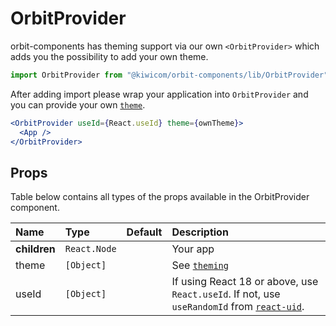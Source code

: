 # OrbitProvider

orbit-components has theming support via our own `<OrbitProvider>` which adds you the possibility to add your own theme.

```jsx
import OrbitProvider from "@kiwicom/orbit-components/lib/OrbitProvider";
```

After adding import please wrap your application into `OrbitProvider` and you can provide your own [`theme`](https://github.com/kiwicom/orbit/blob/master/.github/theming.md).

```jsx
<OrbitProvider useId={React.useId} theme={ownTheme}>
  <App />
</OrbitProvider>
```

## Props

Table below contains all types of the props available in the OrbitProvider component.

| Name         | Type         | Default | Description                                                                                                                           |
| :----------- | :----------- | :------ | :------------------------------------------------------------------------------------------------------------------------------------ |
| **children** | `React.Node` |         | Your app                                                                                                                              |
| theme        | `[Object]`   |         | See [`theming`](https://github.com/kiwicom/orbit/blob/master/.github/theming.md)                                                      |
| useId        | `[Object]`   |         | If using React 18 or above, use `React.useId`. If not, use `useRandomId` from [`react-uid`](https://www.npmjs.com/package/react-uid). |
